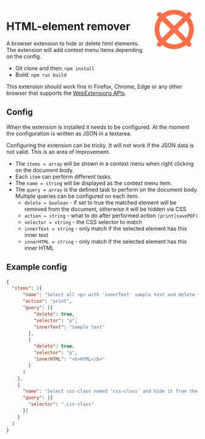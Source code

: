 <img align="right" src="https://raw.githubusercontent.com/gustafekeberg/html-element-remover/master/assets/icon-128.png">

# HTML-element remover

A browser extension to hide or delete html elements. The extension will add context menu items depending on the config.

- Git clone and then: `npm install`
- Build: `npm run build`

This extension should work fine in Firefox, Chrome, Edge or any other browser that supports the [WebExtensions APIs](https://developer.mozilla.org/en-US/Add-ons/WebExtensions).

## Config

When the extension is installed it needs to be configured. At the moment the configuration is written as JSON in a textarea.

Configuring the extension can be tricky. It will not work if the JSON data is not valid. This is an area of improvement.

- The `items = array` will be shown in a context menu when right clicking on the document body.
- Each `item` can perform different tasks.
- The `name = string` will be displayed as the context menu item.
- The `query = array` is the defined task to perform on the document body. Multiple queries can be configured on each item.
  - `delete = boolean` - if set to true the matched element will be removed from the document, otherwise it will be hidden via CSS
  - `action = string` - what to do after performed action `(print|savePDF)`
  - `selector = string` - the CSS selector to match
  - `innerText = string` - only match if the selected element has this inner text
  - `innerHTML = string` - only match if the selected element has this inner HTML

## Example config

```JSON
{
  "items": [{
      "name": "Select all <p> with 'innerText' sample text and delete from document",
      "action": "print",
      "query": [{
          "delete": true,
          "selector": "p",
          "innerText": "Sample text"
        },
        {
          "delete": true,
          "selector": "p",
          "innerHTML": "<b>HTML</b>"
        }
      ]
    },
    {
      "name": "Select css-class named 'css-class' and hide it from the document",
      "query": [{
        "selector": ".css-class"
      }]
    }
  ]
}
```
